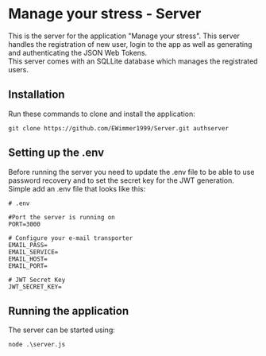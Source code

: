 # Manage your stress - Server

This is the server for the application "Manage your stress". This server handles the registration of new user, login to the app as well as generating and authenticating the JSON Web Tokens. \
This server comes with an SQLLite database which manages the registrated users.

## Installation

Run these commands to clone and install the application:

```
git clone https://github.com/EWimmer1999/Server.git authserver
```

## Setting up the .env
Before running the server you need to update the .env file to be able to use password recovery and to set the secret key for the JWT generation. \
Simple add an .env file that looks like this:

```
# .env

#Port the server is running on
PORT=3000

# Configure your e-mail transporter
EMAIL_PASS=
EMAIL_SERVICE=
EMAIL_HOST=
EMAIL_PORT=

# JWT Secret Key
JWT_SECRET_KEY=
```

## Running the application
The server can be started using:

```
node .\server.js
```

